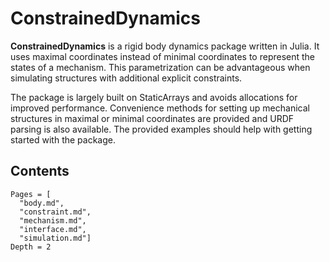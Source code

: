 # ConstrainedDynamics

**ConstrainedDynamics** is a rigid body dynamics package written in Julia. It uses maximal coordinates instead of minimal coordinates to represent the states of a mechanism. This parametrization can be advantageous when simulating structures with additional explicit constraints.

The package is largely built on StaticArrays and avoids allocations for improved performance. Convenience methods for setting up mechanical structures in maximal or minimal coordinates are provided and URDF parsing is also available. The provided examples should help with getting started with the package. 


## Contents

```@contents
Pages = [
  "body.md",
  "constraint.md",
  "mechanism.md",
  "interface.md",
  "simulation.md"]
Depth = 2
```